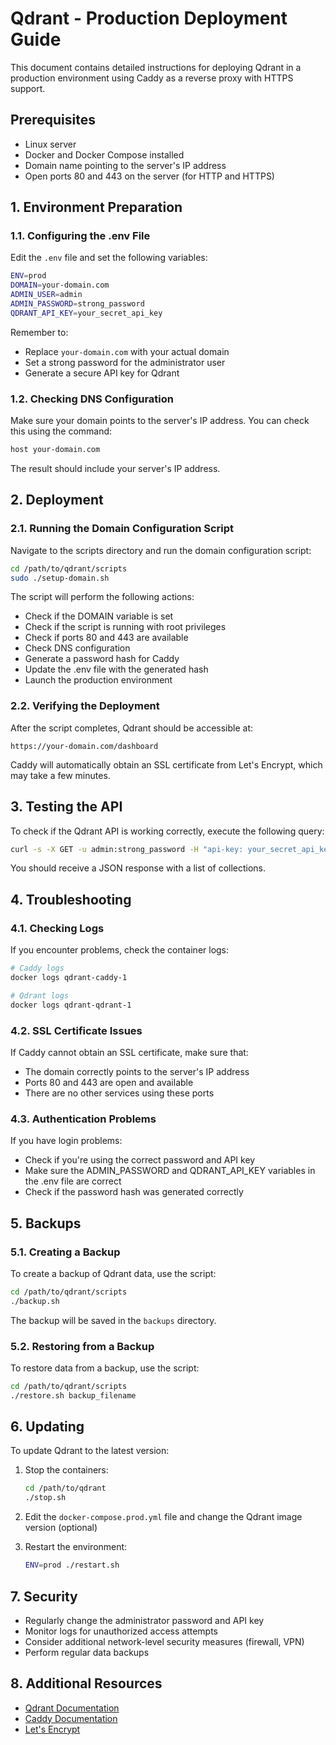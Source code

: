 # Qdrant - Production Deployment Guide

This document contains detailed instructions for deploying Qdrant in a production environment using Caddy as a reverse proxy with HTTPS support.

## Prerequisites

- Linux server
- Docker and Docker Compose installed
- Domain name pointing to the server's IP address
- Open ports 80 and 443 on the server (for HTTP and HTTPS)

## 1. Environment Preparation

### 1.1. Configuring the .env File

Edit the `.env` file and set the following variables:

```bash
ENV=prod
DOMAIN=your-domain.com
ADMIN_USER=admin
ADMIN_PASSWORD=strong_password
QDRANT_API_KEY=your_secret_api_key
```

Remember to:
- Replace `your-domain.com` with your actual domain
- Set a strong password for the administrator user
- Generate a secure API key for Qdrant

### 1.2. Checking DNS Configuration

Make sure your domain points to the server's IP address. You can check this using the command:

```bash
host your-domain.com
```

The result should include your server's IP address.

## 2. Deployment

### 2.1. Running the Domain Configuration Script

Navigate to the scripts directory and run the domain configuration script:

```bash
cd /path/to/qdrant/scripts
sudo ./setup-domain.sh
```

The script will perform the following actions:
- Check if the DOMAIN variable is set
- Check if the script is running with root privileges
- Check if ports 80 and 443 are available
- Check DNS configuration
- Generate a password hash for Caddy
- Update the .env file with the generated hash
- Launch the production environment

### 2.2. Verifying the Deployment

After the script completes, Qdrant should be accessible at:

```
https://your-domain.com/dashboard
```

Caddy will automatically obtain an SSL certificate from Let's Encrypt, which may take a few minutes.

## 3. Testing the API

To check if the Qdrant API is working correctly, execute the following query:

```bash
curl -s -X GET -u admin:strong_password -H "api-key: your_secret_api_key" https://your-domain.com/collections
```

You should receive a JSON response with a list of collections.

## 4. Troubleshooting

### 4.1. Checking Logs

If you encounter problems, check the container logs:

```bash
# Caddy logs
docker logs qdrant-caddy-1

# Qdrant logs
docker logs qdrant-qdrant-1
```

### 4.2. SSL Certificate Issues

If Caddy cannot obtain an SSL certificate, make sure that:
- The domain correctly points to the server's IP address
- Ports 80 and 443 are open and available
- There are no other services using these ports

### 4.3. Authentication Problems

If you have login problems:
- Check if you're using the correct password and API key
- Make sure the ADMIN_PASSWORD and QDRANT_API_KEY variables in the .env file are correct
- Check if the password hash was generated correctly

## 5. Backups

### 5.1. Creating a Backup

To create a backup of Qdrant data, use the script:

```bash
cd /path/to/qdrant/scripts
./backup.sh
```

The backup will be saved in the `backups` directory.

### 5.2. Restoring from a Backup

To restore data from a backup, use the script:

```bash
cd /path/to/qdrant/scripts
./restore.sh backup_filename
```

## 6. Updating

To update Qdrant to the latest version:

1. Stop the containers:
   ```bash
   cd /path/to/qdrant
   ./stop.sh
   ```

2. Edit the `docker-compose.prod.yml` file and change the Qdrant image version (optional)

3. Restart the environment:
   ```bash
   ENV=prod ./restart.sh
   ```

## 7. Security

- Regularly change the administrator password and API key
- Monitor logs for unauthorized access attempts
- Consider additional network-level security measures (firewall, VPN)
- Perform regular data backups

## 8. Additional Resources

- [Qdrant Documentation](https://qdrant.tech/documentation/)
- [Caddy Documentation](https://caddyserver.com/docs/)
- [Let's Encrypt](https://letsencrypt.org/docs/)
